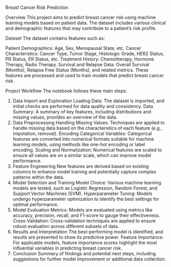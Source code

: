 Breast Cancer Risk Prediction

Overview
This project aims to predict breast cancer risk using machine learning models based on patient data. The dataset includes various clinical and demographic features that may contribute to a patient’s risk profile.

Dataset
The dataset contains features such as:

Patient Demographics: Age, Sex, Menopausal State, etc.
Cancer Characteristics: Cancer Type, Tumor Stage, Histologic Grade, HER2 Status, PR Status, ER Status, etc.
Treatment History: Chemotherapy, Hormone Therapy, Radio Therapy.
Survival and Relapse Data: Overall Survival (Months), Relapse Free Status (Months), and related metrics.
These features are processed and used to train models that predict breast cancer risk.

Project Workflow
The notebook follows these main steps:

1. Data Import and Exploration
Loading Data: The dataset is imported, and initial checks are performed for data quality and consistency.
Data Summary: A summary of key features, including distributions and missing values, provides an overview of the data.
2. Data Preprocessing
Handling Missing Values: Techniques are applied to handle missing data based on the characteristics of each feature (e.g., imputation, removal).
Encoding Categorical Variables: Categorical features are converted into numerical formats suitable for machine learning models, using methods like one-hot encoding or label encoding.
Scaling and Normalization: Numerical features are scaled to ensure all values are on a similar scale, which can improve model performance.
3. Feature Engineering
New features are derived based on existing columns to enhance model training and potentially capture complex patterns within the data.
4. Model Selection and Training
Model Choice: Various machine learning models are tested, such as Logistic Regression, Random Forest, and Support Vector Machines (SVM).
Hyperparameter Tuning: Models undergo hyperparameter optimization to identify the best settings for optimal performance.
5. Model Evaluation
Metrics: Models are evaluated using metrics like accuracy, precision, recall, and F1-score to gauge their effectiveness.
Cross-Validation: Cross-validation techniques are applied to ensure robust evaluation across different subsets of data.
6. Results and Interpretation
The best-performing model is identified, and results are presented to show its predictive power.
Feature Importance: For applicable models, feature importance scores highlight the most influential variables in predicting breast cancer risk.
7. Conclusion
Summary of findings and potential next steps, including suggestions for further model improvement or additional data collection.

